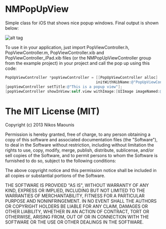 NMPopUpView
===========

Simple class for iOS that shows nice popup windows. Final output is shown below:

![alt tag](https://dl.dropboxusercontent.com/u/43740014/popupios1.gif)

To use it in your application, just import PopViewController.h, PopViewController.m, PopViewController.xib and PopViewController_iPad.xib files (or the NMPopUpViewController group from the example project) in your project and call the pop up using this code:
`````objective-c
PopUpViewController *popViewController = [[PopUpViewController alloc] 
                                         initWithNibName:@"PopUpViewController" bundle:nil]; 
[popViewController setTitle:@"This is a popup view"];
[popViewController showInView:self.view withImage:[UIImage imageNamed:@"yourImage"] withMessage:@"Your Message" animated:YES];
```````````
The MIT License (MIT)
======================
Copyright (c) 2013 Nikos Maounis

Permission is hereby granted, free of charge, to any person obtaining a copy of
this software and associated documentation files (the "Software"), to deal in
the Software without restriction, including without limitation the rights to
use, copy, modify, merge, publish, distribute, sublicense, and/or sell copies of
the Software, and to permit persons to whom the Software is furnished to do so,
subject to the following conditions:

The above copyright notice and this permission notice shall be included in all
copies or substantial portions of the Software.

THE SOFTWARE IS PROVIDED "AS IS", WITHOUT WARRANTY OF ANY KIND, EXPRESS OR
IMPLIED, INCLUDING BUT NOT LIMITED TO THE WARRANTIES OF MERCHANTABILITY, FITNESS
FOR A PARTICULAR PURPOSE AND NONINFRINGEMENT. IN NO EVENT SHALL THE AUTHORS OR
COPYRIGHT HOLDERS BE LIABLE FOR ANY CLAIM, DAMAGES OR OTHER LIABILITY, WHETHER
IN AN ACTION OF CONTRACT, TORT OR OTHERWISE, ARISING FROM, OUT OF OR IN
CONNECTION WITH THE SOFTWARE OR THE USE OR OTHER DEALINGS IN THE SOFTWARE.
